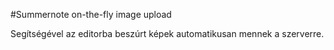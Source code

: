 #Summernote on-the-fly image upload 

Segítségével az editorba beszúrt képek automatikusan mennek a szerverre.